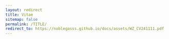 ```yaml
---
layout: redirect
title: Vitae
sitemap: false
permalink: /TITLE/
redirect_to: https://noblegasss.github.io/docs/assets/WZ_CV241111.pdf
---
```











